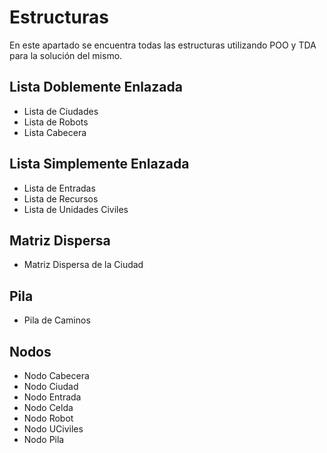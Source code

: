 # Estructuras
En este apartado se encuentra todas las estructuras utilizando POO y TDA para la solución del mismo.
## Lista Doblemente Enlazada
* Lista de Ciudades
* Lista de Robots
* Lista Cabecera
## Lista Simplemente Enlazada
* Lista de Entradas
* Lista de Recursos
* Lista de Unidades Civiles
## Matriz Dispersa
* Matriz Dispersa de la Ciudad
## Pila
* Pila de Caminos
## Nodos
* Nodo Cabecera
* Nodo Ciudad
* Nodo Entrada
* Nodo Celda
* Nodo Robot
* Nodo UCiviles
* Nodo Pila
